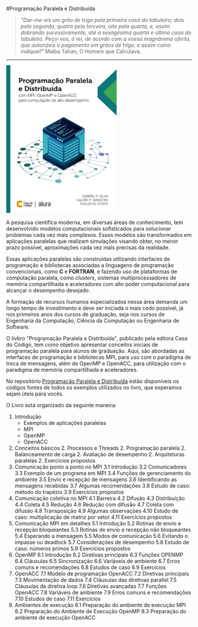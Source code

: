 #Programação Paralela e Distribuída

> _"Dar-me-eis um grão de trigo pela primeira casa do tabuleiro; dois pela segunda, quatro pela terceira, oito pela quarta, e, assim dobrando sucessivamente, até a sexagésima quarta e última casa do tabuleiro. Peço-vos, ó rei, de acordo com a vossa magnânima oferta, que autorizeis o pagamento em grãos de trigo, e assim como indiquei!"_ Malba Tahan, O Homem que Calculava.

---

<p>
  <img src="Capa.webp" width="300" height="400">
</p>

A pesquisa científica moderna, em diversas áreas de conhecimento, tem desenvolvido modelos computacionais sofisticados para solucionar problemas cada vez mais complexos. Esses modelos são transformados em aplicações paralelas que realizam simulações visando obter, no menor prazo possível, aproximações cada vez mais precisas da realidade.

Essas aplicações paralelas são construídas utilizando interfaces de programação e bibliotecas associadas a linguagens de programação convencionais, como **C** e **FORTRAN**, e fazendo uso de plataformas de computação paralela, como _clusters_, sistemas multiprocessadores de memória compartilhada e aceleradores com alto poder computacional para alcançar o desempenho desejado.

A formação de recursos humanos especializados nessa área demanda um longo tempo de investimento e deve ser iniciada o mais cedo possível, já nos primeiros anos dos cursos de graduação, seja nos cursos de Engenharia da Computação, Ciência da Computação ou Engenharia de Software.

O livbro "Programação Paralela e Distribuída", publicado pela editora Casa do Código, tem como objetivo apresentar conceitos iniciais de programação paralela para alunos de graduação. Aqui, são abordadas as interfaces de programação e bibliotecas MPI, para uso com o paradigma de troca de mensagens, além de OpenMP e OpenACC, para utilização com o paradigma de memória compartilhada e aceleradores.

No repositório [Programação Paralela e Distribuída](https://github.com/Programacao-Paralela-e-Distribuida) estão disponíveis os códigos fontes de todos os exemplos utilizados no livro, que esperamos sejam úteis para vocês. 

O Livro está organizado da seguinte maneira:

1. Introdução
   - Exemplos de aplicações paralelas
   - MPI
   - OpenMP
   - OpenACC
2. Conceitos básicos
   2. Processos e Threads
   2. Programação paralela
   2. Balanceamento de carga
   2. Avaliação de desempenho
   2. Arquiteturas paralelas
   2. Exercícios propostos
3. Comunicação ponto a ponto no MPI
   3.1 Introdução
   3.2 Comunicadores
   3.3 Exemplo de um programa em MPI
   3.4 Funções de gerenciamento do ambiente
   3.5 Envio e recepção de mensagens
   3.6 Identificando as mensagens recebidas
   3.7 Algumas recomendações
   3.8 Estudo de caso: método do trapézio
   3.9 Exercícios propostos
4. Comunicação coletiva no MPI
   4.1 Barreira
   4.2 Difusão
   4.3 Distribuição
   4.4 Coleta
   4.5 Redução
   4.6 Redução com difusão
   4.7 Coleta com difusão
   4.8 Transposição
   4.9 Algumas observações
   4.10 Estudo de caso: multiplicação de matriz por vetor
   4.11 Exercícios propostos
5. Comunicação MPI em detalhes
   5.1 Introdução
   5.2 Rotinas de envio e recepção bloqueantes
   5.3 Rotinas de envio e recepção não bloqueantes
   5.4 Esperando a mensagem
   5.5 Modos de comunicação
   5.6 Evitando o impasse ou deadlock
   5.7 Considerações de desempenho
   5.8 Estudo de caso: números primos
   5.9 Exercícios propostos
6. OpenMP
   6.1 Introdução
   6.2 Diretivas principais
   6.3 Funções OPENMP
   6.4 Cláusulas
   6.5 Sincronização
   6.6 Variáveis de ambiente
   6.7 Erros comuns e recomendações
   6.8 Estudos de caso
   6.9 Exercícios
7. OpenACC
   7.1 Modelo de programação OpenACC
   7.2 Diretivas principais
   7.3 Movimentação de dados
   7.4 Cláusulas das diretivas parallel
   7.5 Cláusulas da diretiva loop
   7.6 Diretivas avançadas
   7.7 Funções OpenACC
   7.8 Variáveis de ambiente
   7.9 Erros comuns e recomendações
   7.10 Estudos de caso
   7.11 Exercícios
8. Ambientes de execução
   8.1 Preparação do ambiente de execução MPI
   8.2 Preparação do Ambiente de Execução OpenMP
   8.3 Preparação do ambiente de execução OpenACC




